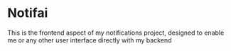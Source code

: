 # Notifai

This is the frontend aspect of my notifications project, designed to enable me or any other user interface directly with my backend